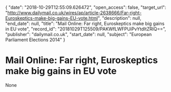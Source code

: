 {
  "date": "2018-10-29T12:55:09.626472", 
  "open_access": false, 
  "target_url": "http://www.dailymail.co.uk/wires/ap/article-2638666/Far-right-Euroskeptics-make-big-gains-EU-vote.html", 
  "description": null, 
  "end_date": null, 
  "title": "Mail Online: Far right, Euroskeptics make big gains in EU vote", 
  "record_id": "20181029T125509/PAKWfLWFPUiPvYtdItZRIQ==", 
  "publisher": "dailymail.co.uk", 
  "start_date": null, 
  "subject": "European Parliament Elections 2014"
}

# Mail Online: Far right, Euroskeptics make big gains in EU vote

None